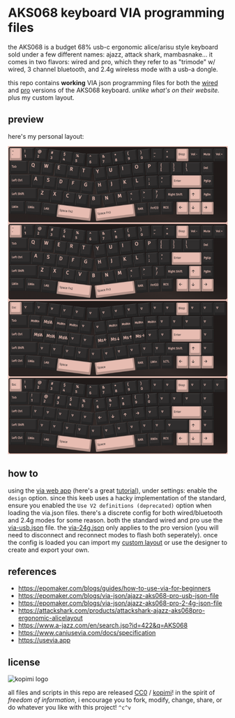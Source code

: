 # AKS068 keyboard VIA programming files

the AKS068 is a budget 68% usb-c ergonomic alice/arisu style keyboard sold under a few different names: ajazz, attack shark, mambasnake... it comes in two flavors: wired and pro, which they refer to as "trimode" w/ wired, 3 channel bluetooth, and 2.4g wireless mode with a usb-a dongle.

this repo contains __working__ VIA json programming files for both the [wired](https://amzn.to/3WEuj2R) and [pro](https://amzn.to/3WqCIpa) versions of the AKS068 keyboard. _unlike what's on their website._ plus my custom layout.

## preview

here's my personal layout:

![keyboard layout](https://raw.githubusercontent.com/anosatsuk124/aks068-via/main/layout-preview.png)

## how to

using the [via web app](http://usevia.app) (here's a great [tutorial](https://epomaker.com/blogs/guides/how-to-use-via-for-beginners)), under settings: enable the `design` option. since this keeb uses a hacky implementation of the standard, ensure you enabled the `Use V2 definitions (deprecated)` option when loading the via.json files. there's a discrete config for both wired/bluetooth and 2.4g modes for some reason. both the standard wired and pro use the [via-usb.json](AKS068-via-usb.json) file. the [via-24g.json](AKS068-via-24g.json) only applies to the pro version (you will need to disconnect and reconnect modes to flash both seperately). once the config is loaded you can import my [custom layout](AKS068-layout.json) or use the designer to create and export your own.


## references

* https://epomaker.com/blogs/guides/how-to-use-via-for-beginners
* https://epomaker.com/blogs/via-json/ajazz-aks068-pro-usb-json-file
* https://epomaker.com/blogs/via-json/ajazz-aks068-pro-2-4g-json-file
* https://attackshark.com/products/attackshark-ajazz-aks068pro-ergonomic-alicelayout
* https://www.a-jazz.com/en/search.jsp?id=422&q=AKS068
* https://www.caniusevia.com/docs/specification
* https://usevia.app

## license

![kopimi logo](https://gist.githubusercontent.com/xero/cbcd5c38b695004c848b73e5c1c0c779/raw/6b32899b0af238b17383d7a878a69a076139e72d/kopimi-sm.png)

all files and scripts in this repo are released [CC0](https://creativecommons.org/publicdomain/zero/1.0/) / [kopimi](https://kopimi.com)! in the spirit of _freedom of information_, i encourage you to fork, modify, change, share, or do whatever you like with this project! `^c^v`
